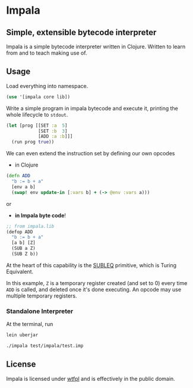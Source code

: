 # Impala
## Simple, extensible bytecode interpreter

Impala is a simple bytecode interpreter written in Clojure.
Written to learn from and to teach making use of.


## Usage

Load everything into namespace.

```clojure
(use '[impala core lib])
```

Write a simple program in impala bytecode and execute it,
printing the whole lifecycle to `stdout`.

```clojure
(let [prog [[SET :a  5]
            [SET :b  3]
            [ADD :a :b]]]
  (run prog true))
```

We can even extend the instruction set by defining our own opcodes

* in Clojure
```clojure
(defn ADD
  "b := b + a"
  [env a b]
  (swap! env update-in [:vars b] + (-> @env :vars a)))
```

or

* __in Impala byte code__!
```clojure
;; from impala.lib
(defop ADD
  "b := b + a"
  [a b] [Z]
  (SUB a Z)
  (SUB Z b))
```

At the heart of this capability is the [SUBLEQ](https://en.wikipedia.org/wiki/One_instruction_set_computer#Subtract_and_branch_if_less_than_or_equal_to_zero) primitive, which is Turing Equivalent.

In this example, `Z` is a temporary register created (and set to 0) every time `ADD` is called, and deleted once it's done executing.
An opcode may use multiple temporary registers.

### Standalone Interpreter

At the terminal, run

```bash
lein uberjar

./impala test/impala/test.imp
```


## License

Impala is licensed under [wtfpl](http://www.wtfpl.net/) and is effectively in the public domain.

